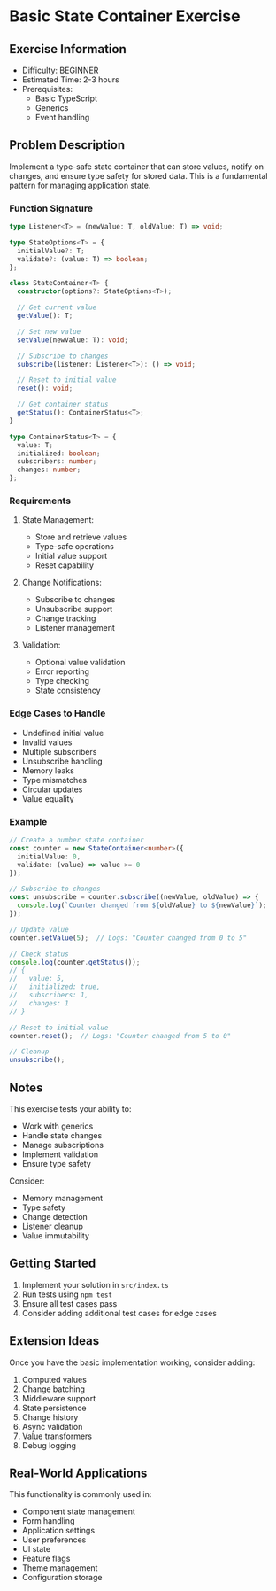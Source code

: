 # Basic State Container Exercise

## Exercise Information
- Difficulty: BEGINNER
- Estimated Time: 2-3 hours
- Prerequisites:
    - Basic TypeScript
    - Generics
    - Event handling

## Problem Description

Implement a type-safe state container that can store values, notify on changes, and ensure type safety for stored data. This is a fundamental pattern for managing application state.

### Function Signature
```typescript
type Listener<T> = (newValue: T, oldValue: T) => void;

type StateOptions<T> = {
  initialValue?: T;
  validate?: (value: T) => boolean;
};

class StateContainer<T> {
  constructor(options?: StateOptions<T>);

  // Get current value
  getValue(): T;

  // Set new value
  setValue(newValue: T): void;

  // Subscribe to changes
  subscribe(listener: Listener<T>): () => void;

  // Reset to initial value
  reset(): void;

  // Get container status
  getStatus(): ContainerStatus<T>;
}

type ContainerStatus<T> = {
  value: T;
  initialized: boolean;
  subscribers: number;
  changes: number;
};
```

### Requirements

1. State Management:
    - Store and retrieve values
    - Type-safe operations
    - Initial value support
    - Reset capability

2. Change Notifications:
    - Subscribe to changes
    - Unsubscribe support
    - Change tracking
    - Listener management

3. Validation:
    - Optional value validation
    - Error reporting
    - Type checking
    - State consistency

### Edge Cases to Handle

- Undefined initial value
- Invalid values
- Multiple subscribers
- Unsubscribe handling
- Memory leaks
- Type mismatches
- Circular updates
- Value equality

### Example

```typescript
// Create a number state container
const counter = new StateContainer<number>({
  initialValue: 0,
  validate: (value) => value >= 0
});

// Subscribe to changes
const unsubscribe = counter.subscribe((newValue, oldValue) => {
  console.log(`Counter changed from ${oldValue} to ${newValue}`);
});

// Update value
counter.setValue(5);  // Logs: "Counter changed from 0 to 5"

// Check status
console.log(counter.getStatus());
// {
//   value: 5,
//   initialized: true,
//   subscribers: 1,
//   changes: 1
// }

// Reset to initial value
counter.reset();  // Logs: "Counter changed from 5 to 0"

// Cleanup
unsubscribe();
```

## Notes

This exercise tests your ability to:
- Work with generics
- Handle state changes
- Manage subscriptions
- Implement validation
- Ensure type safety

Consider:
- Memory management
- Type safety
- Change detection
- Listener cleanup
- Value immutability

## Getting Started

1. Implement your solution in `src/index.ts`
2. Run tests using `npm test`
3. Ensure all test cases pass
4. Consider adding additional test cases for edge cases

## Extension Ideas

Once you have the basic implementation working, consider adding:
1. Computed values
2. Change batching
3. Middleware support
4. State persistence
5. Change history
6. Async validation
7. Value transformers
8. Debug logging

## Real-World Applications

This functionality is commonly used in:
- Component state management
- Form handling
- Application settings
- User preferences
- UI state
- Feature flags
- Theme management
- Configuration storage
